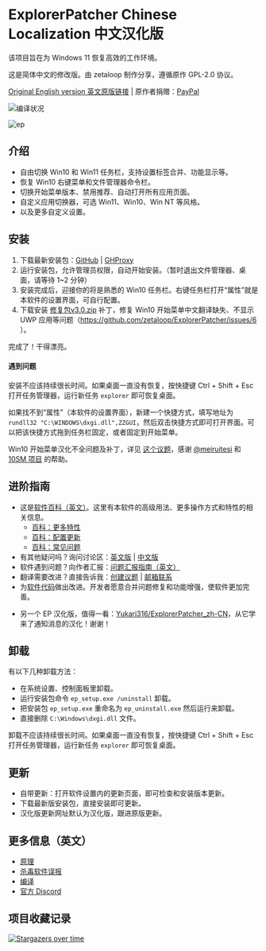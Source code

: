 # ExplorerPatcher Chinese Localization 中文汉化版
该项目旨在为 Windows 11 恢复高效的工作环境。

这是简体中文的修改版。由 zetaloop 制作分享，遵循原作 GPL-2.0 协议。

[Original English version 英文原版链接](https://github.com/valinet/ExplorerPatcher) | 原作者捐赠：[PayPal](https://www.paypal.com/donate?business=valentingabrielradu%40gmail.com&no_recurring=0&item_name=ExplorerPatcher&currency_code=EUR)

![编译状况](https://github.com/zetaloop/ExplorerPatcher/actions/workflows/build.yml/badge.svg)

<img alt="ep" src="https://github.com/zetaloop/ExplorerPatcher/assets/36418285/71462abc-4405-473b-950f-6d9d24c03c4e">

## 介绍

* 自由切换 Win10 和 Win11 任务栏，支持设置标签合并、功能显示等。
* 恢复 Win10 右键菜单和文件管理器命令栏。
* 切换开始菜单版本、禁用推荐、自动打开所有应用页面。
* 自定义应用切换器，可选 Win11、Win10、Win NT 等风格。
* 以及更多自定义设置。

## 安装

1. 下载最新安装包：[GitHub](https://github.com/zetaloop/ExplorerPatcher/releases/latest/download/ep_setup.exe) | [GHProxy](https://ghproxy.com/https://github.com/zetaloop/ExplorerPatcher/releases/latest/download/ep_setup.exe)
2. 运行安装包，允许管理员权限，自动开始安装。（暂时退出文件管理器、桌面，请等待 1~2 分钟）
3. 安装完成后，迎接你的将是熟悉的 Win10 任务栏。右键任务栏打开“属性”就是本软件的设置界面，可自行配置。
4. 下载安装 [修复包v3.0.zip](https://github.com/zetaloop/ExplorerPatcher/files/12137341/v3.0.zip) 补丁，修复 Win10 开始菜单中文翻译缺失、不显示 UWP 应用等问题（https://github.com/zetaloop/ExplorerPatcher/issues/6 ）。

完成了！干得漂亮。

#### 遇到问题

安装不应该持续很长时间。如果桌面一直没有恢复，按快捷键 Ctrl + Shift + Esc 打开任务管理器，运行新任务 `explorer` 即可恢复桌面。

如果找不到“属性”（本软件的设置界面），新建一个快捷方式，填写地址为 `rundll32 "C:\WINDOWS\dxgi.dll",ZZGUI`，然后双击快捷方式即可打开界面。可以把该快捷方式拖到任务栏固定，或者固定到开始菜单。

Win10 开始菜单汉化不全问题及补丁，详见 [这个议题](https://github.com/zetaloop/ExplorerPatcher/issues/6#issuecomment-1236125461)，感谢 [@meiruitesi](https://github.com/meiruitesi) 和 [10SM 项目](https://github.com/bbmaster123/10SM) 的帮助。

## 进阶指南

* 这是[软件百科（英文）](https://github.com/valinet/ExplorerPatcher/wiki)。这里有本软件的高级用法、更多操作方式和特性的相关信息。
  * [百科：更多特性](https://github.com/valinet/ExplorerPatcher/wiki/All-features)
  * [百科：配置更新](https://github.com/valinet/ExplorerPatcher/wiki/Configure-updates)
  * [百科：常见问题](https://github.com/valinet/ExplorerPatcher/wiki/Frequently-asked-questions)
* 有其他疑问吗？询问讨论区：[英文版](https://github.com/valinet/ExplorerPatcher/discussions) | [中文版](https://github.com/zetaloop/ExplorerPatcher/discussions)
* 软件遇到问题？向作者汇报：[问题汇报指南（英文）](https://github.com/valinet/ExplorerPatcher/wiki/Reporting-problems)
* 翻译需要改进？直接告诉我：[创建议题](https://github.com/zetaloop/ExplorerPatcher/issues) | [邮箱联系](mailto:zetaloop@outlook.com)
* 为[软件代码](https://github.com/valinet/ExplorerPatcher/tree/master)做出改进。开发者愿意合并问题修复和功能增强，使软件更加完善。
- 另一个 EP 汉化版，值得一看：[Yukari316/ExplorerPatcher_zh-CN](https://github.com/Yukari316/ExplorerPatcher_zh-CN)，从它学来了通知消息的汉化！谢谢！

## 卸载

有以下几种卸载方法：
* 在系统设置、控制面板里卸载。
* 运行安装包命令 `ep_setup.exe /uninstall` 卸载。
* 把安装包 `ep_setup.exe` 重命名为 `ep_uninstall.exe` 然后运行来卸载。
* 直接删除 `C:\Windows\dxgi.dll` 文件。

卸载不应该持续很长时间。如果桌面一直没有恢复，按快捷键 Ctrl + Shift + Esc 打开任务管理器，运行新任务 `explorer` 即可恢复桌面。

## 更新

* 自带更新：打开软件设置内的更新页面，即可检查和安装版本更新。
* 下载最新版安装包，直接安装即可更新。
* 汉化版更新网址默认为汉化版，跟进原版更新。

## 更多信息（英文）

* [原理](https://github.com/valinet/ExplorerPatcher/wiki/How-does-it-work)
* [杀毒软件误报](https://github.com/valinet/ExplorerPatcher/wiki/Antivirus-false-positives)
* [编译](https://github.com/valinet/ExplorerPatcher/wiki/Compiling)
* [官方 Discord](https://discord.gg/gsPcfqHTD2)

## 项目收藏记录

[![Stargazers over time](https://starchart.cc/zetaloop/ExplorerPatcher.svg)](https://starchart.cc/zetaloop/ExplorerPatcher)
